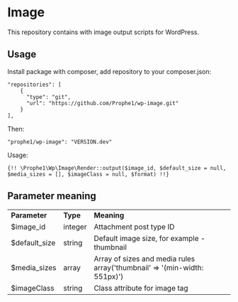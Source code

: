 # Image
This repository contains with image output scripts for WordPress.

## Usage
Install package with composer, add repository to your composer.json:
```
"repositories": [
    {
      "type": "git",
      "url": "https://github.com/Prophe1/wp-image.git"
    }
],
```
Then:
```
"prophe1/wp-image": "VERSION.dev"
```

Usage:
```
{!! \Prophe1\Wp\Image\Render::output($image_id, $default_size = null, $media_sizes = [], $imageClass = null, $format) !!}
```
## Parameter meaning
<table>
<tr>
<td><b>Parameter</b></td>
<td><b>Type</b></td>
<td><b>Meaning</b></td>
</tr>
<tr>
<td>$image_id</td>
<td>integer</td>
<td>Attachment post type ID</td>
</tr>
<tr>
<td>$default_size</td>
<td>string</td>
<td>Default image size, for example - thumbnail</td>
</tr>
<tr>
<td>$media_sizes</td>
<td>array</td>
<td>Array of sizes and media rules <br> array('thumbnail' => '(min-width: 551px)')</td>
</tr>
<tr>
<td>$imageClass</td>
<td>string</td>
<td>Class attribute for image tag</td>
</tr>
</table>